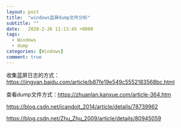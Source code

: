 ```yaml
---
layout: post
title:  "windows蓝屏dump文件分析"
subtitle: ""
date:   2020-2-26 11:13:45 +0800
tags:
  - Windows
  - dump
categories: [Windows]
comment: true
---
```


收集蓝屏日志的方式：https://jingyan.baidu.com/article/b87fe19e549c5552183568bc.html

查看dump文件方式：https://zhuanlan.kanxue.com/article-364.htm

https://blog.csdn.net/icandoit_2014/article/details/78739962

https://blog.csdn.net/Zhu_Zhu_2009/article/details/80945059